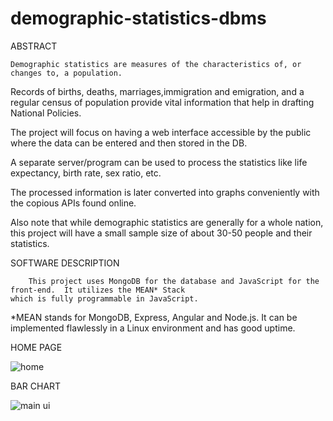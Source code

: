 # demographic-statistics-dbms

ABSTRACT

	Demographic statistics are measures of the characteristics of, or changes to, a population.

Records of births, deaths, marriages,immigration and emigration, and a regular census of population provide vital information that help in drafting National Policies.

The project will focus on having a web interface accessible by the public where the data can be entered and then stored in the DB.

A separate server/program can be used to process the statistics like life expectancy, birth rate, sex ratio, etc.

The processed information is later converted into graphs conveniently with the copious APIs found online.

Also note that while demographic statistics are generally for a whole nation, this project will have a small sample size of about 30-50 people and their statistics.


SOFTWARE DESCRIPTION

		This project uses MongoDB for the database and JavaScript for the front-end.  It utilizes the MEAN* Stack
    which is fully programmable in JavaScript.

*MEAN stands for MongoDB, Express, Angular and Node.js. It can be implemented flawlessly in a Linux environment and has good uptime.


HOME PAGE

![home](https://user-images.githubusercontent.com/17880433/47487621-67848c00-d860-11e8-9e3c-b2fb8e99cd43.png)


BAR CHART

![main ui](https://user-images.githubusercontent.com/17880433/47487715-93a00d00-d860-11e8-9e8f-231984b818f3.png)
